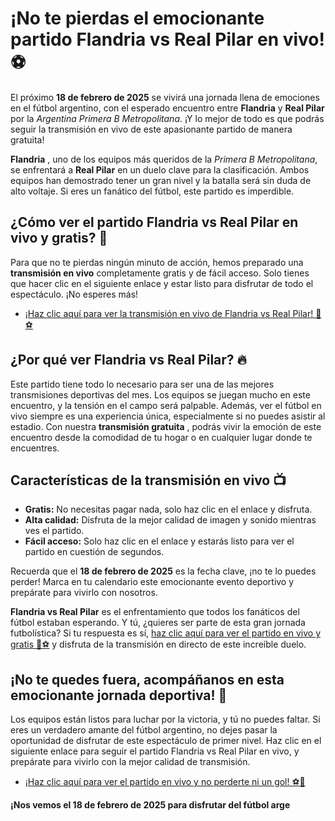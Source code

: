 # ¡No te pierdas el emocionante partido Flandria vs Real Pilar en vivo! ⚽️

El próximo **18 de febrero de 2025** se vivirá una jornada llena de emociones en el fútbol argentino, con el esperado encuentro entre **Flandria** y **Real Pilar** por la _Argentina Primera B Metropolitana_. ¡Y lo mejor de todo es que podrás seguir la transmisión en vivo de este apasionante partido de manera gratuita!

**Flandria** , uno de los equipos más queridos de la _Primera B Metropolitana_, se enfrentará a **Real Pilar** en un duelo clave para la clasificación. Ambos equipos han demostrado tener un gran nivel y la batalla será sin duda de alto voltaje. Si eres un fanático del fútbol, este partido es imperdible.

## ¿Cómo ver el partido Flandria vs Real Pilar en vivo y gratis? 📲

Para que no te pierdas ningún minuto de acción, hemos preparado una **transmisión en vivo** completamente gratis y de fácil acceso. Solo tienes que hacer clic en el siguiente enlace y estar listo para disfrutar de todo el espectáculo. ¡No esperes más!

- [¡Haz clic aquí para ver la transmisión en vivo de Flandria vs Real Pilar! 🎥⚽](https://tinyurl.com/livestreamfreeo?st=Flandria+vs+Real+Pilar&si=gh)

## ¿Por qué ver Flandria vs Real Pilar? 🔥

Este partido tiene todo lo necesario para ser una de las mejores transmisiones deportivas del mes. Los equipos se juegan mucho en este encuentro, y la tensión en el campo será palpable. Además, ver el fútbol en vivo siempre es una experiencia única, especialmente si no puedes asistir al estadio. Con nuestra **transmisión gratuita** , podrás vivir la emoción de este encuentro desde la comodidad de tu hogar o en cualquier lugar donde te encuentres.

## Características de la transmisión en vivo 📺

- **Gratis:** No necesitas pagar nada, solo haz clic en el enlace y disfruta.
- **Alta calidad:** Disfruta de la mejor calidad de imagen y sonido mientras ves el partido.
- **Fácil acceso:** Solo haz clic en el enlace y estarás listo para ver el partido en cuestión de segundos.

Recuerda que el **18 de febrero de 2025** es la fecha clave, ¡no te lo puedes perder! Marca en tu calendario este emocionante evento deportivo y prepárate para vivirlo con nosotros.

**Flandria vs Real Pilar** es el enfrentamiento que todos los fanáticos del fútbol estaban esperando. Y tú, ¿quieres ser parte de esta gran jornada futbolística? Si tu respuesta es sí, [haz clic aquí para ver el partido en vivo y gratis 🎉⚽️](https://tinyurl.com/livestreamfreeo?st=Flandria+vs+Real+Pilar&si=gh) y disfruta de la transmisión en directo de este increíble duelo.

## ¡No te quedes fuera, acompáñanos en esta emocionante jornada deportiva! 🌟

Los equipos están listos para luchar por la victoria, y tú no puedes faltar. Si eres un verdadero amante del fútbol argentino, no dejes pasar la oportunidad de disfrutar de este espectáculo de primer nivel. Haz clic en el siguiente enlace para seguir el partido Flandria vs Real Pilar en vivo, y prepárate para vivirlo con la mejor calidad de transmisión.

- [¡Haz clic aquí para ver el partido en vivo y no perderte ni un gol! ⚽️👀](https://tinyurl.com/livestreamfreeo?st=Flandria+vs+Real+Pilar&si=gh)

**¡Nos vemos el 18 de febrero de 2025 para disfrutar del fútbol arge**
